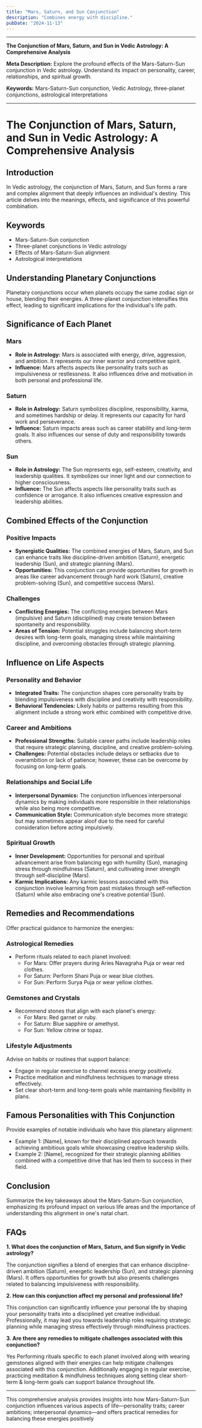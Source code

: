 ```yaml
---
title: "Mars, Saturn, and Sun Conjunction"
description: "Combines energy with discipline."
pubDate: "2024-11-13"
---
```


---

**The Conjunction of Mars, Saturn, and Sun in Vedic Astrology: A Comprehensive Analysis**

**Meta Description:** Explore the profound effects of the Mars-Saturn-Sun conjunction in Vedic astrology. Understand its impact on personality, career, relationships, and spiritual growth.

**Keywords:** Mars-Saturn-Sun conjunction, Vedic Astrology, three-planet conjunctions, astrological interpretations

---

# The Conjunction of Mars, Saturn, and Sun in Vedic Astrology: A Comprehensive Analysis

## Introduction

In Vedic astrology, the conjunction of Mars, Saturn, and Sun forms a rare and complex alignment that deeply influences an individual's destiny. This article delves into the meanings, effects, and significance of this powerful combination.

## Keywords

- Mars-Saturn-Sun conjunction
- Three-planet conjunctions in Vedic astrology
- Effects of Mars-Saturn-Sun alignment
- Astrological interpretations

## Understanding Planetary Conjunctions

Planetary conjunctions occur when planets occupy the same zodiac sign or house, blending their energies. A three-planet conjunction intensifies this effect, leading to significant implications for the individual's life path.

## Significance of Each Planet

### Mars

- **Role in Astrology:** Mars is associated with energy, drive, aggression, and ambition. It represents our inner warrior and competitive spirit.
- **Influence:** Mars affects aspects like personality traits such as impulsiveness or restlessness. It also influences drive and motivation in both personal and professional life.

### Saturn

- **Role in Astrology:** Saturn symbolizes discipline, responsibility, karma, and sometimes hardship or delay. It represents our capacity for hard work and perseverance.
- **Influence:** Saturn impacts areas such as career stability and long-term goals. It also influences our sense of duty and responsibility towards others.

### Sun

- **Role in Astrology:** The Sun represents ego, self-esteem, creativity, and leadership qualities. It symbolizes our inner light and our connection to higher consciousness.
- **Influence:** The Sun affects aspects like personality traits such as confidence or arrogance. It also influences creative expression and leadership abilities.

## Combined Effects of the Conjunction

### Positive Impacts

- **Synergistic Qualities:** The combined energies of Mars, Saturn, and Sun can enhance traits like discipline-driven ambition (Saturn), energetic leadership (Sun), and strategic planning (Mars).
- **Opportunities:** This conjunction can provide opportunities for growth in areas like career advancement through hard work (Saturn), creative problem-solving (Sun), and competitive success (Mars).

### Challenges

- **Conflicting Energies:** The conflicting energies between Mars (impulsive) and Saturn (disciplined) may create tension between spontaneity and responsibility.
- **Areas of Tension:** Potential struggles include balancing short-term desires with long-term goals, managing stress while maintaining discipline, and overcoming obstacles through strategic planning.

## Influence on Life Aspects

### Personality and Behavior

- **Integrated Traits:** The conjunction shapes core personality traits by blending impulsiveness with discipline and creativity with responsibility.
- **Behavioral Tendencies:** Likely habits or patterns resulting from this alignment include a strong work ethic combined with competitive drive.

### Career and Ambitions

- **Professional Strengths:** Suitable career paths include leadership roles that require strategic planning, discipline, and creative problem-solving.
- **Challenges:** Potential obstacles include delays or setbacks due to overambition or lack of patience; however, these can be overcome by focusing on long-term goals.

### Relationships and Social Life

- **Interpersonal Dynamics:** The conjunction influences interpersonal dynamics by making individuals more responsible in their relationships while also being more competitive.
- **Communication Style:** Communication style becomes more strategic but may sometimes appear aloof due to the need for careful consideration before acting impulsively.

### Spiritual Growth

- **Inner Development:** Opportunities for personal and spiritual advancement arise from balancing ego with humility (Sun), managing stress through mindfulness (Saturn), and cultivating inner strength through self-discipline (Mars).
- **Karmic Implications:** Any karmic lessons associated with this conjunction involve learning from past mistakes through self-reflection (Saturn) while also embracing one's creative potential (Sun).

## Remedies and Recommendations

Offer practical guidance to harmonize the energies:

### Astrological Remedies

- Perform rituals related to each planet involved:
  - For Mars: Offer prayers during Aries Navagraha Puja or wear red clothes.
  - For Saturn: Perform Shani Puja or wear blue clothes.
  - For Sun: Perform Surya Puja or wear yellow clothes.

### Gemstones and Crystals

- Recommend stones that align with each planet's energy:
  - For Mars: Red garnet or ruby.
  - For Saturn: Blue sapphire or amethyst.
  - For Sun: Yellow citrine or topaz.

### Lifestyle Adjustments

Advise on habits or routines that support balance:
- Engage in regular exercise to channel excess energy positively.
- Practice meditation and mindfulness techniques to manage stress effectively.
- Set clear short-term and long-term goals while maintaining flexibility in plans.

## Famous Personalities with This Conjunction

Provide examples of notable individuals who have this planetary alignment:

- Example 1: [Name], known for their disciplined approach towards achieving ambitious goals while showcasing creative leadership skills.
- Example 2: [Name], recognized for their strategic planning abilities combined with a competitive drive that has led them to success in their field.

## Conclusion

Summarize the key takeaways about the Mars-Saturn-Sun conjunction, emphasizing its profound impact on various life areas and the importance of understanding this alignment in one's natal chart.

## FAQs

**1. What does the conjunction of Mars, Saturn, and Sun signify in Vedic astrology?**

The conjunction signifies a blend of energies that can enhance discipline-driven ambition (Saturn), energetic leadership (Sun), and strategic planning (Mars). It offers opportunities for growth but also presents challenges related to balancing impulsiveness with responsibility.

**2. How can this conjunction affect my personal and professional life?**

This conjunction can significantly influence your personal life by shaping your personality traits into a disciplined yet creative individual. Professionally, it may lead you towards leadership roles requiring strategic planning while managing stress effectively through mindfulness practices.

**3. Are there any remedies to mitigate challenges associated with this conjunction?**

Yes Performing rituals specific to each planet involved along with wearing gemstones aligned with their energies can help mitigate challenges associated with this conjunction. Additionally engaging in regular exercise, practicing meditation & mindfulness techniques along setting clear short-term & long-term goals can support balance throughout life.


---

This comprehensive analysis provides insights into how Mars-Saturn-Sun conjunction influences various aspects of life—personality traits; career ambitions; interpersonal dynamics—and offers practical remedies for balancing these energies positively